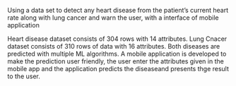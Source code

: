 Using a data set to detect any heart disease from the patient’s current heart rate along with lung cancer and warn the user, with a interface of mobile application

Heart disease dataset consists of 304 rows with 14 attributes.
Lung Cnacer dataset consists of 310 rows of data with 16 attributes.
Both diseases are predicted with multiple ML algorithms.
A mobile application is developed to make the prediction user friendly, the user enter the attributes given in the mobile app and the application predicts the diseaseand presents thge result to the user.
